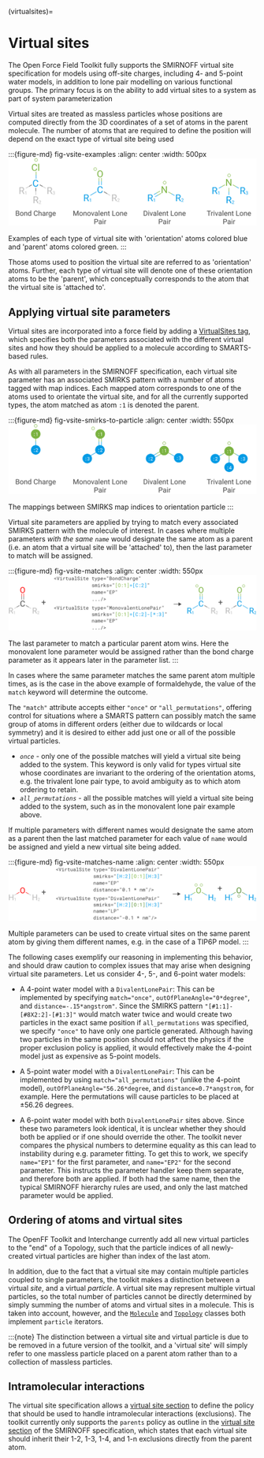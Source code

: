 (virtualsites)=
# Virtual sites

The Open Force Field Toolkit fully supports the SMIRNOFF virtual site specification
for models using off-site charges, including 4- and 5-point water models, in
addition to lone pair modelling on various functional groups. The primary focus
is on the ability to add virtual sites to a system as part of system 
parameterization

Virtual sites are treated as massless particles whose positions are computed directly 
from the 3D coordinates of a set of atoms in the parent molecule. The number of atoms that 
are required to define the position will depend on the exact type of virtual site being used 

:::{figure-md} fig-vsite-examples
:align: center
:width: 500px
![Labelled atoms](figures/vsite_examples.svg)

Examples of each type of virtual site with 'orientation' atoms colored blue and 'parent' 
atoms colored green.
:::

Those atoms used to position the virtual site are referred to as 'orientation' atoms. Further, 
each type of virtual site will denote one of these orientation atoms to be the 'parent', which 
conceptually corresponds to the atom that the virtual site is 'attached to'.

## Applying virtual site parameters

Virtual sites are incorporated into a force field by adding a [VirtualSites tag], which 
specifies both the parameters associated with the different virtual sites and how they 
should be applied to a molecule according to SMARTS-based rules.

As with all parameters in the SMIRNOFF specification, each virtual site parameter has an
associated SMIRKS pattern with a number of atoms tagged with map indices. Each mapped atom
corresponds to one of the atoms used to orientate the virtual site, and for all the 
currently supported types, the atom matched as atom `:1` is denoted the parent.

:::{figure-md} fig-vsite-smirks-to-particle
:align: center
:width: 550px
![Labelled atoms](figures/vsite_smirks_to_particle.svg)

The mappings between SMIRKS map indices to orientation particle
:::



Virtual site parameters are applied by trying to match every associated SMIRKS pattern with 
the molecule of interest. In cases where multiple parameters *with the same `name`* would 
designate the same atom as a parent (i.e. an atom that a virtual site will be 'attached' to), 
then the last parameter to match will be assigned.

:::{figure-md} fig-vsite-matches
:align: center
:width: 550px
![Labelled atoms](figures/vsite_matches.svg)

The last parameter to match a particular parent atom wins. Here the monovalent lone parameter 
would be assigned rather than the bond charge parameter as it appears later in the parameter list.
:::

In cases where the same parameter matches the same parent atom multiple times, as is the case 
in the above example of formaldehyde, the value of the `match` keyword will determine the outcome. 

The `"match"` attribute accepts either `"once"` or `"all_permutations"`, offering control for 
situations where a SMARTS pattern can possibly match the same group of atoms in different orders
(either due to wildcards or local symmetry) and it is desired to either add just one or all of the 
possible virtual particles.

  * *`once`* - only one of the possible matches will yield a virtual site being added to the system.
    This keyword is only valid for types virtual site whose coordinates are invariant to the 
    ordering of the orientation atoms, e.g. the trivalent lone pair type, to avoid ambiguity as to 
    which atom ordering to retain.
  * *`all_permutations`* - all the possible matches will yield a virtual site being added to the system,
    such as in the monovalent lone pair example above.
  
If multiple parameters with different names would designate the same atom as a parent then the 
last matched parameter for each value of `name` would be assigned and yield a new virtual site 
being added.

:::{figure-md} fig-vsite-matches-name
:align: center
:width: 550px
![Labelled atoms](figures/vsite_matches_name.svg)

Multiple parameters can be used to create virtual sites on the same parent atom by giving them 
different names, e.g. in the case of a TIP6P model.
:::

The following cases exemplify our reasoning in implementing this behavior, and
should draw caution to complex issues that may arise when designing virtual
site parameters. Let us consider 4-, 5-, and 6-point water models:

* A 4-point water model with a `DivalentLonePair`: This can be implemented by
  specifying `match="once"`, `outOfPlaneAngle="0*degree"`, and
  `distance=-.15*angstrom"`. Since the SMIRKS pattern `"[#1:1]-[#8X2:2]-[#1:3]"`
  would match water twice and would create two particles in the exact
  same position if `all_permutations` was specified, we specify `"once"` to
  have only one particle generated. Although having two particles in the same
  position should not affect the physics if the proper exclusion policy is
  applied, it would effectively make the 4-point model just as expensive as
  5-point models.

* A 5-point water model with a `DivalentLonePair`: This can be implemented by
  using `match="all_permutations"` (unlike the 4-point model),
  `outOfPlaneAngle="56.26*degree`, and `distance=0.7*angstrom`, for example.
  Here the permutations will cause particles to be placed at ±56.26 degrees.

* A 6-point water model with both `DivalentLonePair` sites above. Since these
  two parameters look identical, it is unclear whether they should both be
  applied or if one should override the other. The toolkit never compares the
  physical numbers to determine equality as this can lead to instability during
  e.g. parameter fitting. To get this to work, we specify `name="EP1"` for the
  first parameter, and `name="EP2"` for the second parameter. This instructs
  the parameter handler keep them separate, and therefore both are applied.
  If both had the same name, then the typical SMIRNOFF hierarchy rules are
  used, and only the last matched parameter would be applied.

## Ordering of atoms and virtual sites

The OpenFF Toolkit and Interchange currently add all new virtual particles to the "end" of a Topology, 
such that the particle indices of all newly-created virtual particles are higher than index of the last atom.

In addition, due to the fact that a virtual site may contain multiple particles coupled 
to single parameters, the toolkit makes a distinction between a virtual *site*, and a virtual 
*particle*. A virtual site may represent multiple virtual particles, so the total number of 
particles cannot be directly determined by simply summing the number of atoms and virtual
sites in a molecule. This is taken into account, however, and the 
[`Molecule`](openff.toolkit.topology.Molecule) and
[`Topology`](openff.toolkit.topology.Topology) classes both implement `particle`
iterators.

:::{note}
The distinction between a virtual site and virtual particle is due to be removed in a future
version of the toolkit, and a 'virtual site' will simply refer to one massless particle placed
on a parent atom rather than to a collection of massless particles.

## Intramolecular interactions

The virtual site specification allows a [virtual site section] to define the policy 
that should be used to handle intramolecular interactions (exclusions). The toolkit 
currently only supports the `parents` policy as outline in the [virtual site section] 
of the SMIRNOFF specification, which states that each virtual site should inherit their
1-2, 1-3, 1-4, and 1-n exclusions directly from the parent atom.

[VirtualSites tag]: https://openforcefield.github.io/standards/standards/smirnoff/#virtualsites-virtual-sites-for-off-atom-charges
[virtual site section]: https://openforcefield.github.io/standards/standards/smirnoff/#virtualsites-virtual-sites-for-off-atom-charges
